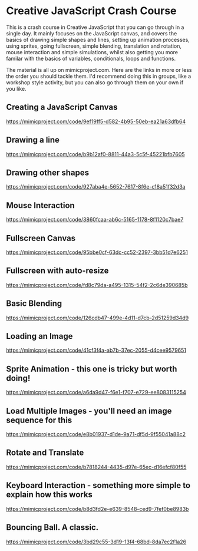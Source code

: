 # Creative JavaScript Crash Course

This is a crash course in Creative JavaScript that you can go through in a single day. It mainly focuses on the JavaScript canvas, and covers the basics of drawing simple shapes and lines, setting up animation processes, using sprites, going fullscreen, simple blending, translation and rotation, mouse interaction and simple simulations, whilst also getting you more familar with the basics of variables, conditionals, loops and functions. 

The material is all up on mimicproject.com. Here are the links in more or less the order you should tackle them. I'd recommend doing this in groups, like a workshop style activity, but you can also go through them on your own if you like. 

## Creating a JavaScript Canvas
https://mimicproject.com/code/9ef19ff5-d582-4b95-50eb-ea21a63dfb64
## Drawing a line
https://mimicproject.com/code/b9b12af0-8811-44a3-5c5f-45221bfb7605
## Drawing other shapes
https://mimicproject.com/code/927aba4e-5652-7617-8f6e-c18a51f32d3a
## Mouse Interaction
https://mimicproject.com/code/3860fcaa-ab6c-5165-1178-8f1120c7bae7
## Fullscreen Canvas
https://mimicproject.com/code/95bbe0cf-63dc-cc52-2397-3bb51d7e6251
## Fullscreen with auto-resize
https://mimicproject.com/code/fd8c79da-a495-1315-54f2-2c6de390685b
## Basic Blending
https://mimicproject.com/code/126cdb47-499e-4d11-d7cb-2d51259d34d9
## Loading an Image
https://mimicproject.com/code/41cf3f4a-ab7b-37ec-2055-d4cee9579651
## Sprite Animation - this one is tricky but worth doing!
https://mimicproject.com/code/a6da9d47-f6e1-f707-e729-ee8083115254
## Load Multiple Images - you'll need an image sequence for this
https://mimicproject.com/code/e8b01937-d1de-9a71-df5d-9f55041a88c2
## Rotate and Translate
https://mimicproject.com/code/b7818244-4435-d97e-65ec-d16efcf80f55
## Keyboard Interaction - something more simple to explain how this works
https://mimicproject.com/code/b8d3fd2e-e639-8548-ced9-7fef0be8983b
## Bouncing Ball. A classic.
https://mimicproject.com/code/3bd29c55-3d19-13f4-68bd-8da7ec2f1a26